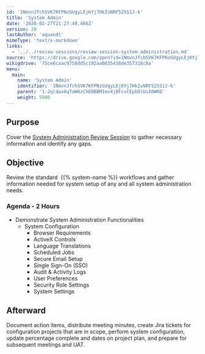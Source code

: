 ```yaml
---
id: '1NmvnJfchSVK7KFPNzGUgyLEjKYj7HkIvNRF52SS1J-k'
title: 'System Admin'
date: '2020-02-27T21:27:49.466Z'
version: 20
lastAuthor: 'aquandt'
mimeType: 'text/x-markdown'
links:
  - '../../review-sessions/review-session-system-administration.md'
source: 'https://drive.google.com/open?id=1NmvnJfchSVK7KFPNzGUgyLEjKYj7HkIvNRF52SS1J-k'
wikigdrive: '75ce6caac9758dd5c192aa0655418de357318c8a'
menu:
  main:
    name: 'System Admin'
    identifier: '1NmvnJfchSVK7KFPNzGUgyLEjKYj7HkIvNRF52SS1J-k'
    parent: '1-2qldux0qTaW6zChE0BBM1mvXjBFcxCEpbDlUiX0WKQ'
    weight: 5900
---
```

## Purpose  
  
Cover the [System Administration Review Session](../../review-sessions/review-session-system-administration.md) to gather necessary information and identify any gaps.
  
## Objective  
  
Review the standard  {{% system-name %}} workflows and gather information needed for system setup of any and all system administration needs.
  
### Agenda - 2 Hours  

* Demonstrate System Administration Functionalities
   * System Configuration
      * Browser Requirements
      * ActiveX Controls
      * Language Translations
      * Scheduled Jobs
      * Secure Email Setup
      * Single Sign-On (SSO)
      * Audit & Activity Logs
      * User Preferences
      * Security Role Settings
      * System Settings
  
## Afterward  
  
Document action items, distribute meeting minutes, create Jira tickets for configuration projects that are in scope, perform system configuration, update percentage complete and dates on project plan, and prepare for subsequent meetings and UAT.
